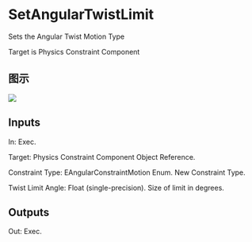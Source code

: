 # SetAngularTwistLimit

Sets the Angular Twist Motion Type

Target is Physics Constraint Component

## 图示

![]($-20221218-20210742.png)

## Inputs

In: Exec.

Target: Physics Constraint Component Object Reference.

Constraint Type: EAngularConstraintMotion Enum. New Constraint Type.

Twist Limit Angle: Float (single-precision). Size of limit in degrees.  

## Outputs

Out: Exec.

